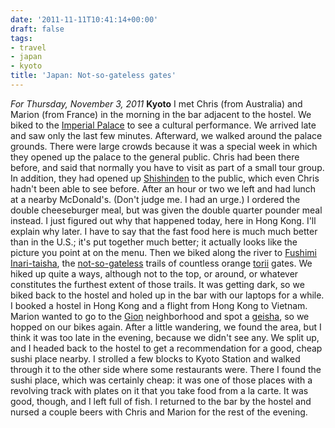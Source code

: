 ```yaml
---
date: '2011-11-11T10:41:14+00:00'
draft: false
tags:
- travel
- japan
- kyoto
title: 'Japan: Not-so-gateless gates'
---
```


*For Thursday, November 3, 2011* **Kyoto** I met Chris (from Australia) and Marion (from France) in the morning in the bar adjacent to the hostel. We biked to the [Imperial Palace](http://www.google.com/search?client=safari&rls;=en&q;=kyoto+imperial+palace&oe;=UTF-8&um;=1&ie;=UTF-8&hl;=en&tbm;=isch&source;=og&sa;=N&tab;=wi&biw;=1366&bih;=690&sei;=nva8Tu7VO-2YiAevraGQBQ) to see a cultural performance. We arrived late and saw only the last few minutes. Afterward, we walked around the palace grounds. There were large crowds because it was a special week in which they opened up the palace to the general public. Chris had been there before, and said that normally you have to visit as part of a small tour group. In addition, they had opened up [Shishinden](http://www.google.com/search?client=safari&rls;=en&q;=Shishinden&oe;=UTF-8&um;=1&ie;=UTF-8&hl;=en&tbm;=isch&source;=og&sa;=N&tab;=wi&biw;=1366&bih;=690&sei;=LPe8Tp2IIuOsiAeOmJ34BA) to the public, which even Chris hadn't been able to see before. After an hour or two we left and had lunch at a nearby McDonald's. (Don't judge me. I had an urge.) I ordered the double cheeseburger meal, but was given the double quarter pounder meal instead. I just figured out why that happened today, here in Hong Kong. I'll explain why later. I have to say that the fast food here is much much better than in the U.S.; it's put together much better; it actually looks like the picture you point at on the menu. Then we biked along the river to [Fushimi Inari-taisha](http://www.google.com/search?hl=en&client;=safari&rls;=en&q;=fushimi+inari&gs;_sm=e&gs;_upl=5543l10002l0l11220l17l10l0l0l0l0l0l0ll0l0&bav;=on.2,or.r_gc.r_pw.,cf.osb&biw;=1366&bih;=690&um;=1&ie;=UTF-8&tbm;=isch&source;=og&sa;=N&tab;=wi), the [not-so-gateless](http://www.google.com/url?sa=t&rct;=j&q;=gateless%20gate&source;=web&cd;=3&ved;=0CC4QFjAC&url;=http%3A%2F%2Fen.wikipedia.org%2Fwiki%2FThe_Gateless_Gate&ei;=RPm8TqvxIPGUiAfcuuieBQ&usg;=AFQjCNF7paEhS-McR7I3vO6sc2w3QlHD-g&sig2;=J2Conh0abAZ4PVTor6Xcjg) trails of countless orange [torii](http://www.google.com/search?client=safari&rls;=en&q;=torii&oe;=UTF-8&um;=1&ie;=UTF-8&hl;=en&tbm;=isch&source;=og&sa;=N&tab;=wi&biw;=1366&bih;=690&sei;=dvm8TvTdBI6ciAe4_I2MBQ) gates. We hiked up quite a ways, although not to the top, or around, or whatever constitutes the furthest extent of those trails. It was getting dark, so we biked back to the hostel and holed up in the bar with our laptops for a while. I booked a hostel in Hong Kong and a flight from Hong Kong to Vietnam. Marion wanted to go to the [Gion](http://www.google.com/search?client=safari&rls;=en&q;=gion&oe;=UTF-8&um;=1&ie;=UTF-8&hl;=en&tbm;=isch&source;=og&sa;=N&tab;=wi&biw;=1366&bih;=690&sei;=UPq8TtKlI-mfiAeY3sjzBA) neighborhood and spot a [geisha](http://www.google.com/search?client=safari&rls;=en&q;=geisha&oe;=UTF-8&um;=1&ie;=UTF-8&hl;=en&tbm;=isch&source;=og&sa;=N&tab;=wi&biw;=1366&bih;=690&sei;=gPq8TtaiOa2aiQf2y-GBBQ), so we hopped on our bikes again. After a little wandering, we found the area, but I think it was too late in the evening, because we didn't see any. We split up, and I headed back to the hostel to get a recommendation for a good, cheap sushi place nearby. I strolled a few blocks to Kyoto Station and walked through it to the other side where some restaurants were. There I found the sushi place, which was certainly cheap: it was one of those places with a revolving track with plates on it that you take food from a la carte. It was good, though, and I left full of fish. I returned to the bar by the hostel and nursed a couple beers with Chris and Marion for the rest of the evening.
